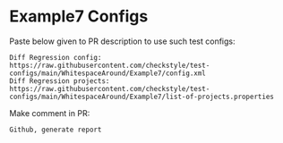 # Example7 Configs
Paste below given to PR description to use such test configs:
```
Diff Regression config: https://raw.githubusercontent.com/checkstyle/test-configs/main/WhitespaceAround/Example7/config.xml
Diff Regression projects: https://raw.githubusercontent.com/checkstyle/test-configs/main/WhitespaceAround/Example7/list-of-projects.properties
```
Make comment in PR:
```
Github, generate report
```
